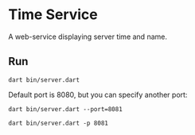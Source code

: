 # Time Service

A web-service displaying server time and name.

## Run

```
dart bin/server.dart
```

Default port is 8080, but you can specify another port:

```
dart bin/server.dart --port=8081
```

```
dart bin/server.dart -p 8081
```
